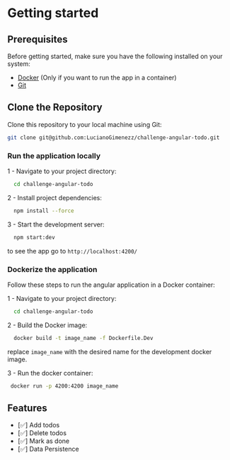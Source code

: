 # Getting started
## Prerequisites

Before getting started, make sure you have the following installed on your system:

- [Docker](https://www.docker.com/get-started) (Only if you want to run the app in a container)
- [Git](https://git-scm.com/)

## Clone the Repository

Clone this repository to your local machine using Git:

```bash
git clone git@github.com:LucianoGimenezz/challenge-angular-todo.git
```

### Run the application locally

1 - Navigate to your project directory:
```bash
  cd challenge-angular-todo
```

2 - Install project dependencies:
```bash
  npm install --force
```

3 - Start the development server:
```bash
  npm start:dev
```
to see the app go to `http://localhost:4200/`


### Dockerize the application

Follow these steps to run the angular application in a Docker container:

1 - Navigate to your project directory:
```bash
  cd challenge-angular-todo
```

2 - Build the Docker image:
```bash
  docker build -t image_name -f Dockerfile.Dev
```

replace `image_name` with the desired name for the development docker image.

3 - Run the docker container:
```bash
 docker run -p 4200:4200 image_name
```


## Features

- [✅] Add todos
- [✅] Delete todos
- [✅] Mark as done
- [✅] Data Persistence
